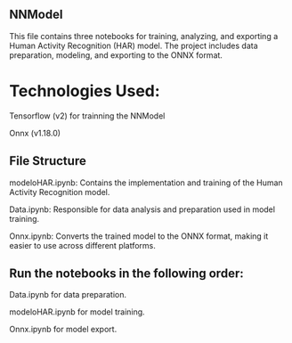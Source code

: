 ## **NNModel**
This file contains three notebooks for training, analyzing, and exporting a Human Activity Recognition (HAR) model. The project includes data preparation, modeling, and exporting to the ONNX format. 

# Technologies Used:
Tensorflow (v2) for trainning the NNModel

Onnx (v1.18.0) 

## **File Structure**

modeloHAR.ipynb: Contains the implementation and training of the Human Activity Recognition model.

Data.ipynb: Responsible for data analysis and preparation used in model training.

Onnx.ipynb: Converts the trained model to the ONNX format, making it easier to use across different platforms.



## **Run the notebooks in the following order:**

Data.ipynb for data preparation.

modeloHAR.ipynb for model training.

Onnx.ipynb for model export.
